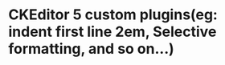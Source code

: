 CKEditor 5 custom plugins(eg: indent first line 2em, Selective formatting, and so on...)
========================================
